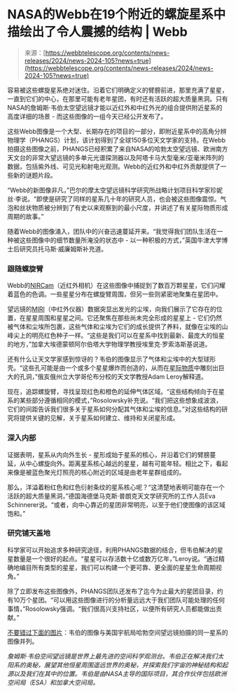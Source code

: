 <!--yml

category: 未分类

date: 2024-05-27 15:20:17

-->

# NASA的Webb在19个附近的螺旋星系中描绘出了令人震撼的结构 | Webb

> 来源：[https://webbtelescope.org/contents/news-releases/2024/news-2024-105?news=true](https://webbtelescope.org/contents/news-releases/2024/news-2024-105?news=true)

容易被这些螺旋星系绝对迷住。沿着它们明确定义的臂膀前进，那里充满了星星，一直到它们的中心，在那里可能有老年星团，有时还有活跃的超大质量黑洞。只有NASA的詹姆斯·韦伯太空望远镜才能以近红外和中红外光的组合提供附近星系的高度详细的场景 - 而这些图像的一组今天已经公开发布了。

这些Webb图像是一个大型、长期存在的项目的一部分，即附近星系中的高角分辨物理学（PHANGS）计划，该计划得到了全球150多位天文学家的支持。在Webb拍摄这些图像之前，PHANGS已经积累了来自NASA的哈勃太空望远镜、欧洲南方天文台的非常大望远镜的多单元光谱探测器以及阿塔卡马大型毫米/亚毫米阵列的数据，包括紫外线、可见光和射电光观测。Webb的近红外和中红外贡献提供了一些新的谜题片段。

“Webb的新图像非凡，”巴尔的摩太空望远镜科学研究所战略计划项目科学家珍妮丝·李说。“即使是研究了同样的星系几十年的研究人员，也会被这些图像震惊。气泡和丝状物质被分辨到了有史以来观察到的最小尺度，并讲述了有关星际物质形成周期的故事。”

随着Webb的图像涌入，团队中的兴奋迅速蔓延开来。“我觉得我们团队生活在一种被这些图像中的细节数量所淹没的状态中 - 以一种积极的方式，”英国牛津大学博士后研究员托马斯·威廉姆斯补充道。

### 跟随螺旋臂

Webb的[NIRCam](https://webbtelescope.org/contents/media/images/01FA0SZSEW1TZ51BHG0EGW2EZP)（近红外相机）在这些图像中捕捉到了数百万颗星星，它们闪耀着蓝色的色调。一些星星分布在螺旋臂周围，但另一些则紧密地聚集在星团中。

望远镜的[MIRI](https://webbtelescope.org/contents/media/images/01FA0SZA5HPXKRKH8Y6PKB10V1)（中红外仪器）数据突显出发光的尘埃，向我们展示了它存在的位置，在星星周围和星星之间。它还聚焦在那些尚未完全形成的星星上 - 它们仍然被气体和尘埃所包裹，这些气体和尘埃为它们的成长提供了养料，就像在尘埃的山峰尖上的明亮红色种子一样。“这些是我们可以在星系中找到最新、最庞大的恒星的地方，”加拿大埃德蒙顿阿尔伯塔大学物理学教授埃里克·罗索洛斯基说道。

还有什么让天文学家感到惊讶的？韦伯的图像显示了气体和尘埃中的大型球形壳。“这些孔可能是由一个或多个星星爆炸而创造的，从而在[星际物质](https://webbtelescope.org/glossary.html#h3-CK-5e7e2388-0eae-4a31-96f7-ad1f8419c9eb)中雕刻出巨大的孔洞，”俄亥俄州立大学哥伦布分校的天文学教授Adam Leroy解释道。

现在，追踪螺旋臂，寻找呈现红色和橙色的延伸气体区域。“这些结构倾向于在星系的某些部分遵循相同的模式，”Rosolowsky补充说。“我们把这些想象成波浪，它们的间距告诉我们很多关于星系如何分配其气体和尘埃的信息。”对这些结构的研究将提供关键的见解，关于星系如何建立、维持和关闭星形成。

### 深入内部

证据表明，星系从内向外生长 - 星形成始于星系的核心，并沿着它们的臂膀蔓延，从中心螺旋向外。距离星系核心越远的星星，越有可能年轻。相比之下，看起来像是被蓝色聚光灯照亮的核心附近的区域是由老年星群组成的。

那么，洋溢着粉红色和红色衍射条纹的星系核心呢？“这清楚地表明可能存在一个活跃的超大质量黑洞，”德国海德堡马克斯·普朗克天文学研究所的工作人员Eva Schinnerer说。“或者，向中心靠近的星团非常明亮，以至于他们使图像的该区域饱和。”

### 研究铺天盖地

科学家可以开始追求多种研究途径，利用PHANGS数据的结合，但韦伯解决的星星数量是一个很好的起点。“星星可以存活数十亿或数万亿年，”Leroy说。“通过精确地编目所有类型的星星，我们可以构建一个更可靠、更全面的星星生命周期视角。”

除了立即发布这些图像外，PHANGS团队还发布了迄今为止最大的星团目录，约有10万个星团。“可以用这些图像进行的分析量远远大于我们团队可能处理的任何事情，”Rosolowsky强调。“我们很高兴支持社区，以便所有研究人员都能做出贡献。”

[不要错过下面的图片](https://webbtelescope.org/contents/news-releases/2024/news-2024-105#section-id-2)：韦伯的图像与美国宇航局哈勃空间望远镜拍摄的同一星系的图像并列。

*詹姆斯·韦伯空间望远镜是世界上最先进的空间科学观测台。韦伯正在解决我们太阳系的奥秘，展望其他恒星周围遥远世界的奥秘，并探索我们宇宙的神秘结构和起源以及我们在其中的位置。韦伯是由NASA主导的国际项目，其合作伙伴包括欧洲空间局（ESA）和加拿大空间局。*
